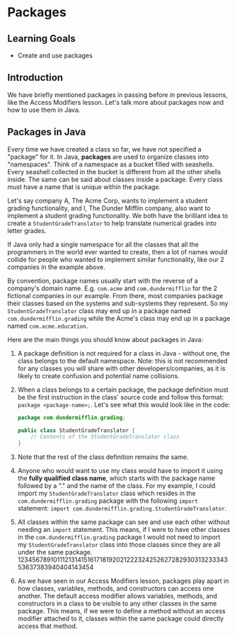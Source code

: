 # Packages

## Learning Goals

- Create and use packages

## Introduction

We have briefly mentioned packages in passing before in previous lessons,
like the Access Modifiers lesson. Let's talk more about packages now
and how to use them in Java.

## Packages in Java

Every time we have created a class so far, we have not specified a "package" for
it. In Java, **packages** are used to organize classes into "namespaces". Think
of a namespace as a bucket filled with seashells. Every seashell collected in
the bucket is different from all the other shells inside. The same can be said
about classes inside a package. Every class must have a name that is unique
within the package.

Let's say company A, The Acme Corp, wants to implement a student grading
functionality, and I, The Dunder Mifflin company, also want to implement a
student grading functionality. We both have the brilliant idea to create a
`StudentGradeTranslator` to help translate numerical grades into letter grades.

If Java only had a single namespace for all the classes that all the programmers
in the world ever wanted to create, then a lot of names would collide for people
who wanted to implement similar functionality, like our 2 companies in the
example above.

By convention, package names usually start with the reverse of a company's
domain name. E.g. `com.acme` and `com.dundermifflin` for the 2 fictional
companies in our example. From there, most companies package their classes based
on the systems and sub-systems they represent. So my `StudentGradeTranslator`
class may end up in a package named `com.dundermifflin.grading` while the
Acme's class may end up in a package named `com.acme.education`.

Here are the main things you should know about packages in Java:

1. A package definition is not required for a class in Java - without one, the
   class belongs to the default namespace. Note: this is not recommended for any
   classes you will share with other developers/companies, as it is likely to
   create confusion and potential name collisions.
2. When a class belongs to a certain package, the package definition must be the
   first instruction in the class' source code and follow this format: `package
   <package-name>;`. Let's see what this would look like in the code:

    ```java
    package com.dundermifflin.grading;
    
    public class StudentGradeTranslator {
        // Contents of the StudentGradeTranslator class
    }
    ```

3. Note that the rest of the class definition remains the same.
4. Anyone who would want to use my class would have to import it using the
   **fully qualified class name**, which starts with the package name
   followed by a "." and the name of the class. For my example, I could import
   my `StudentGradeTranslator` class which resides in the
   `com.dundermifflin.grading` package with the following `import` statement:
   `import com.dundermifflin.grading.StudentGradeTranslator`.
5. All classes within the same package can see and use each other without
   needing an `import` statement. This means, if I were to have other classes
   in the `com.dundermifflin.grading` package I would not need to import my
   `StudentGradeTranslator` class into those classes since they are all under
   the same package.
12345678910111213141516171819202122232425262728293031323334353637383940404143454
6. As we have seen in our Access Modifiers lesson, packages play apart in
   how classes, variables, methods, and constructors can access one another.
   The default access modifier allows variables, methods, and constructors in a
   class to be visible to any other classes in the same package. This means, if
   we were to define a method without an access modifier attached to it, classes
   within the same package could directly access that method.
